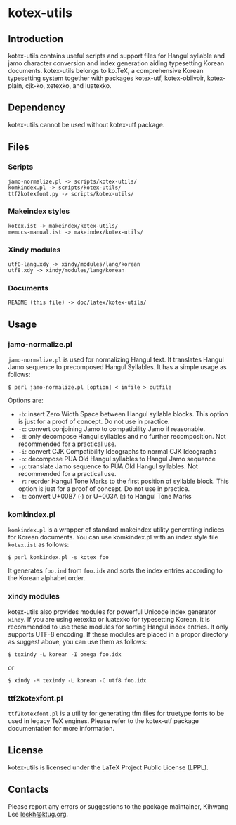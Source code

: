 kotex-utils
===========

Introduction
------------

kotex-utils contains useful scripts and support files for Hangul
syllable and jamo character conversion and index generation
aiding typesetting Korean documents. kotex-utils belongs to ko.TeX, 
a comprehensive Korean typesetting system together with packages kotex-utf,
kotex-oblivoir, kotex-plain, cjk-ko, xetexko, and luatexko.

Dependency
----------

kotex-utils cannot be used without kotex-utf package.

Files
-----

### Scripts

    jamo-normalize.pl -> scripts/kotex-utils/
    komkindex.pl -> scripts/kotex-utils/
    ttf2kotexfont.py -> scripts/kotex-utils/

### Makeindex styles

    kotex.ist -> makeindex/kotex-utils/
    memucs-manual.ist -> makeindex/kotex-utils/

### Xindy modules

    utf8-lang.xdy -> xindy/modules/lang/korean
    utf8.xdy -> xindy/modules/lang/korean

### Documents

    README (this file) -> doc/latex/kotex-utils/

Usage
-----

### jamo-normalize.pl

`jamo-normalize.pl` is used for normalizing Hangul text.
It translates Hangul Jamo sequence to precomposed Hangul Syllables. 
It has a simple usage as follows:

    $ perl jamo-normalize.pl [option] < infile > outfile

Options are:

* `-b`: insert Zero Width Space between Hangul syllable blocks. 
This option is just for a proof of concept. Do not use in practice.
* `-c`: convert conjoining Jamo to compatibility Jamo if reasonable.
* `-d`: only decompose Hangul syllables and no further recomposition. Not
recommended for a practical use.
* `-i`: convert CJK Compatibility Ideographs to normal CJK Ideographs
* `-o`: decompose PUA Old Hangul syllables to Hangul Jamo sequence
* `-p`: translate Jamo sequence to PUA Old Hangul syllables. Not recommended for
a practical use.
* `-r`: reorder Hangul Tone Marks to the first position of syllable block. This
option is just for a proof of concept. Do not use in practice.
* `-t`: convert U+00B7 (·) or U+003A (:) to Hangul Tone Marks

### komkindex.pl

`komkindex.pl` is a wrapper of standard makeindex utility generating indices for 
Korean documents. You can use komkindex.pl with an index style file `kotex.ist`
as follows:

    $ perl komkindex.pl -s kotex foo

It generates `foo.ind` from `foo.idx` and sorts the index entries according to
the Korean alphabet order.

### xindy modules

kotex-utils also provides modules for powerful Unicode index
generator `xindy`. If you are using xetexko or luatexko for typesetting 
Korean, it is recommended to use these modules for sorting Hangul
index entries. It only supports UTF-8 encoding.
If these modules are placed in a propor directory as suggest above,
you can use them as follows:


    $ texindy -L korean -I omega foo.idx

or

    $ xindy -M texindy -L korean -C utf8 foo.idx

### ttf2kotexfont.pl

`ttf2kotexfont.pl` is a utility for generating tfm files for truetype fonts
to be used in legacy TeX engines. Please refer to the kotex-utf package 
documentation for more information.

License
-------

kotex-utils is licensed under the LaTeX Project Public
License (LPPL).

Contacts
--------

Please report any errors or suggestions to the package maintainer,
Kihwang Lee <leekh@ktug.org>.
